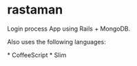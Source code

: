 rastaman
========

<p>Login process App using Rails + MongoDB. </p>

<p>Also uses the following languages: </p>
* CoffeeScript
* Slim
